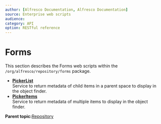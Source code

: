 ```yaml
---
author: [Alfresco Documentation, Alfresco Documentation]
source: Enterprise web scripts
audience: 
category: API
option: RESTful reference
---
```


# Forms

This section describes the Forms web scripts within the `/org/alfresco/repository/forms` package.

-   **[PickerList](../references/RESTful-FormsPickerchildrenGet.md)**  
 Service to return metadata of child items in a parent space to display in the object finder.
-   **[PickerItems](../references/RESTful-FormsPickeritemsPost.md)**  
 Service to return metadata of multiple items to display in the object finder.

**Parent topic:**[Repository](../references/RESTful-Repository.md)

